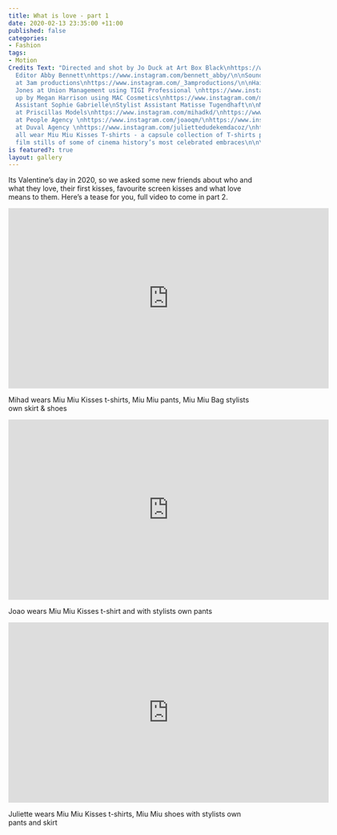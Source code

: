 ```yaml
---
title: What is love - part 1
date: 2020-02-13 23:35:00 +11:00
published: false
categories:
- Fashion
tags:
- Motion
Credits Text: "Directed and shot by Jo Duck at Art Box Black\nhttps://www.instagram.com/jo_duck/\nhttps://www.instagram.com/artboxblack/\n\nFashion
  Editor Abby Bennett\nhttps://www.instagram.com/bennett_abby/\n\nSound by Chris Murray
  at 3am productions\nhttps://www.instagram.com/_3amproductions/\n\nHair by Bradwyn
  Jones at Union Management using TIGI Professional \nhttps://www.instagram.com/bradwynjones/\nhttps://www.instagram.com/tigi_anz/\n\nMake
  up by Megan Harrison using MAC Cosmetics\nhttps://www.instagram.com/meganharrisonmakeup/\nhttps://www.instagram.com/maccosmetics/\n\nPhoto
  Assistant Sophie Gabrielle\nStylist Assistant Matisse Tugendhaft\n\nModels\n\nMihad
  at Priscillas Models\nhttps://www.instagram.com/mihadkd/\nhttps://www.instagram.com/priscillasmodels/\n\nJoao
  at People Agency \nhttps://www.instagram.com/joaoqm/\nhttps://www.instagram.com/people.agency/\n\nJuliette
  at Duval Agency \nhttps://www.instagram.com/juliettedudekemdacoz/\nhttps://www.instagram.com/duval.agency/\n\nModels
  all wear Miu Miu Kisses T-shirts - a capsule collection of T-shirts printed with
  film stills of some of cinema history’s most celebrated embraces\n\n\n\n\n"
is featured?: true
layout: gallery
---
```


Its Valentine’s day in 2020, so we asked some new friends about who and what they love, their first kisses, favourite screen kisses and what love means to them. Here’s a tease for you, full video to come in part 2.

<iframe src="https://player.vimeo.com/video/391360387" width="640" height="360" frameborder="0" allow="autoplay; fullscreen" allowfullscreen></iframe>  

Mihad wears Miu Miu Kisses t-shirts, Miu Miu pants, Miu Miu Bag stylists own skirt & shoes


<iframe src="https://player.vimeo.com/video/391361471" width="640" height="360" frameborder="0" allow="autoplay; fullscreen" allowfullscreen></iframe>  

Joao wears Miu Miu Kisses t-shirt and with stylists own pants

<iframe src="https://player.vimeo.com/video/391364738" width="640" height="360" frameborder="0" allow="autoplay; fullscreen" allowfullscreen></iframe>  

Juliette wears Miu Miu Kisses t-shirts, Miu Miu shoes with stylists own pants and skirt



